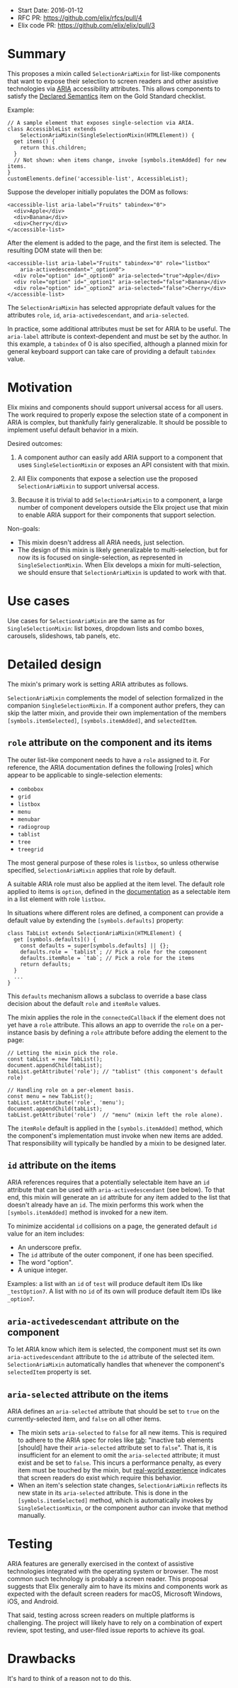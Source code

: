 - Start Date: 2016-01-12
- RFC PR: https://github.com/elix/rfcs/pull/4
- Elix code PR: https://github.com/elix/elix/pull/3


# Summary

This proposes a mixin called `SelectionAriaMixin` for list-like components
that want to expose their selection to screen readers and other assistive
technologies via [ARIA](https://developer.mozilla.org/en-US/docs/Web/Accessibility/ARIA)
accessibility attributes. This allows components to satisfy the [Declared Semantics](https://github.com/webcomponents/gold-standard/wiki/Declared-Semantics)
item on the Gold Standard checklist.

Example:

    // A sample element that exposes single-selection via ARIA.
    class AccessibleList extends
        SelectionAriaMixin(SingleSelectionMixin(HTMLElement)) {
      get items() {
        return this.children;
      }
      // Not shown: when items change, invoke [symbols.itemAdded] for new items.
    }
    customElements.define('accessible-list', AccessibleList);

Suppose the developer initially populates the DOM as follows:

    <accessible-list aria-label="Fruits" tabindex="0">
      <div>Apple</div>
      <div>Banana</div>
      <div>Cherry</div>
    </accessible-list>

After the element is added to the page, and the first item is selected. The
resulting DOM state will then be:

    <accessible-list aria-label="Fruits" tabindex="0" role="listbox"
        aria-activedescendant="_option0">
      <div role="option" id="_option0" aria-selected="true">Apple</div>
      <div role="option" id="_option1" aria-selected="false">Banana</div>
      <div role="option" id="_option2" aria-selected="false">Cherry</div>
    </accessible-list>

The `SelectionAriaMixin` has selected appropriate default values for the
attributes `role`, `id`, `aria-activedescendant`, and `aria-selected`.

In practice, some additional attributes must be set for ARIA to be useful. The
`aria-label` attribute is context-dependent and must be set by the author. In
this example, a `tabindex` of 0 is also specified, although a planned mixin for
general keyboard support can take care of providing a default `tabindex` value.


# Motivation

Elix mixins and components should support universal access for all users. The
work required to properly expose the selection state of a component in ARIA is
complex, but thankfully fairly generalizable. It should be possible to implement
useful default behavior in a mixin.

Desired outcomes:

1. A component author can easily add ARIA support to a component that uses
`SingleSelectionMixin` or exposes an API consistent with that mixin.

2. All Elix components that expose a selection use the proposed
`SelectionAriaMixin` to support universal access.

3. Because it is trivial to add `SelectionAriaMixin` to a component, a
large number of component developers outside the Elix project use that mixin to
enable ARIA support for their components that support selection.

Non-goals:

* This mixin doesn't address all ARIA needs, just selection.
* The design of this mixin is likely generalizable to multi-selection, but for
  now its is focused on single-selection, as represented in
  `SingleSelectionMixin`. When Elix develops a mixin for multi-selection, we
  should ensure that `SelectionAriaMixin` is updated to work with that.


# Use cases

Use cases for `SelectionAriaMixin` are the same as for
`SingleSelectionMixin`: list boxes, dropdown lists and combo boxes, carousels,
slideshows, tab panels, etc.


# Detailed design

The mixin's primary work is setting ARIA attributes as follows.

`SelectionAriaMixin` complements the model of selection formalized in
the companion `SingleSelectionMixin`. If a component author prefers, they can
skip the latter mixin, and provide their own implementation of the members
`[symbols.itemSelected]`, `[symbols.itemAdded]`, and `selectedItem`.

## `role` attribute on the component and its items

The outer list-like component needs to have a `role` assigned to it. For
reference, the ARIA documentation defines the following [roles] which appear to be
applicable to single-selection elements:

* `combobox`
* `grid`
* `listbox`
* `menu`
* `menubar`
* `radiogroup`
* `tablist`
* `tree`
* `treegrid`

The most general purpose of these roles is `listbox`, so unless otherwise
specified, `SelectionAriaMixin` applies that role by default.

A suitable ARIA role must also be applied at the item level. The default role
applied to items is `option`, defined in the
[documentation](https://www.w3.org/TR/wai-aria/roles#option) as a selectable
item in a list element with role `listbox`.

In situations where different roles are defined, a component can provide a
default value by extending the `[symbols.defaults]` property:

    class TabList extends SelectionAriaMixin(HTMLElement) {
      get [symbols.defaults]() {
        const defaults = super[symbols.defaults] || {};
        defaults.role = `tablist`; // Pick a role for the component
        defaults.itemRole = `tab`; // Pick a role for the items
        return defaults;
      }
      ...
    }

This `defaults` mechanism allows a subclass to override a base class decision
about the default `role` and `itemRole` values.

The mixin applies the role in the `connectedCallback` if the element does not
yet have a `role` attribute. This allows an app to override the `role` on a
per-instance basis by defining a `role` attribute before adding the element to
the page:

    // Letting the mixin pick the role.
    const tabList = new TabList();
    document.appendChild(tabList);
    tabList.getAttribute('role'); // "tablist" (this component's default role)

    // Handling role on a per-element basis.
    const menu = new TabList();
    tabList.setAttribute('role', 'menu');
    document.appendChild(tabList);
    tabList.getAttribute('role')  // "menu" (mixin left the role alone).

The `itemRole` default is applied in the `[symbols.itemAdded]` method, which
the component's implementation must invoke when new items are added. That
responsibility will typically be handled by a mixin to be designed later.


## `id` attribute on the items

ARIA references requires that a potentially selectable item have an `id`
attribute that can be used with `aria-activedescendant` (see below). To that
end, this mixin will generate an `id` attribute for any item added to the list
that doesn't already have an `id`. The mixin performs this work when the
`[symbols.itemAdded]` method is invoked for a new item.

To minimize accidental `id` collisions on a page, the generated default `id`
value for an item includes:

* An underscore prefix.
* The `id` attribute of the outer component, if one has been specified.
* The word "option".
* A unique integer.

Examples: a list with an `id` of `test` will produce default item IDs like
`_testOption7`. A list with no `id` of its own will produce default item IDs
like `_option7`.


## `aria-activedescendant` attribute on the component

To let ARIA know which item is selected, the component must set its own
`aria-activedescendant` attribute to the `id` attribute of the selected item.
`SelectionAriaMixin` automatically handles that whenever the component's
`selectedItem` property is set.


## `aria-selected` attribute on the items

ARIA defines an `aria-selected` attribute that should be set to `true` on the
currently-selected item, and `false` on all other items.

* The mixin sets `aria-selected` to `false` for all new items. This is required
  to adhere to the ARIA spec for roles like
  [tab](https://www.w3.org/TR/wai-aria-1.1/#tab): "inactive tab elements
  [should] have their `aria-selected` attribute set to `false`". That is, it is
  insufficient for an element to omit the `aria-selected` attribute; it must
  exist and be set to `false`. This incurs a performance penalty, as every item
  must be touched by the mixin, but
  [real-world experience](https://github.com/PolymerElements/paper-tabs/issues/176)
  indicates that screen readers do exist which require this behavior.
* When an item's selection state changes, `SelectionAriaMixin` reflects
  its new state in its `aria-selected` attribute. This is done in the
  `[symbols.itemSelected]` method, which is automatically invokes by
  `SingleSelectionMixin`, or the component author can invoke that method
  manually.


# Testing

ARIA features are generally exercised in the context of assistive technologies
integrated with the operating system or browser. The most common such technology
is probably a screen reader. This proposal suggests that Elix generally aim to
have its mixins and components work as expected with the default screen
readers for macOS, Microsoft Windows, iOS, and Android.

That said, testing across screen readers on multiple platforms is challenging.
The project will likely have to rely on a combination of expert review, spot
testing, and user-filed issue reports to achieve its goal.


# Drawbacks

It's hard to think of a reason not to do this.
